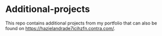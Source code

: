 # Additional-projects
This repo contains additional projects from my portfolio that can also be found on https://hazielandrade7icihzfn.contra.com/.
